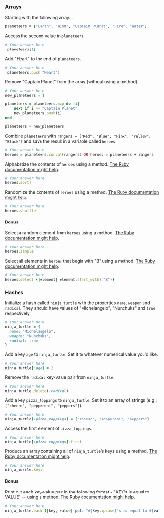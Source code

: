 ### Arrays

Starting with the following array...

```rb
planeteers = ["Earth", "Wind", "Captain Planet", "Fire", "Water"]
```

Access the second value in `planeteers`.

```rb
# Your answer here
 planeteers[1]
```

Add "Heart" to the end of `planeteers`.

```rb
# Your answer here
 planeteers.push("Heart")
```

Remove "Captain Planet" from the array (without using a method).

```rb
# Your answer here
new_planeteers =[]

planeteers = planeteers.map do |i| 
    next if i == "Captain Planet"
    new_planeteers.push(i)
end

planeteers = new_planeteers

```

Combine `planeteers` with `rangers = ["Red", "Blue", "Pink", "Yellow", "Black"]` and save the result in a variable called `heroes`.

```rb
# Your answer here
heroes = planeteers.concat(rangers) OR heroes = planeteers + rangers 
```

Alphabetize the contents of `heroes` using a method. [The Ruby documentation might help](http://ruby-doc.org/core-2.6.1/Array.html).

```rb
# Your answer here
heroes.sort!
```

Randomize the contents of `heroes` using a method. [The Ruby documentation might help](http://ruby-doc.org/core-2.6.1/Array.html).

```rb
# Your answer here
heroes.shuffle!
```

#### Bonus

Select a random element from `heroes` using a method. [The Ruby documentation might help](http://ruby-doc.org/core-2.6.1/Array.html).

```rb
# Your answer here
heroes.sample
```

Select all elements in `heroes` that begin with "B" using a method. [The Ruby documentation might help](http://ruby-doc.org/core-2.6.1/Array.html).

```rb
# Your answer here
heroes.select {|element| element.start_with?("B")} 
```

### Hashes

Initialize a hash called `ninja_turtle` with the properties `name`, `weapon` and `radical`. They should have values of "Michelangelo", "Nunchuks" and `true` respectively.

```rb
# Your answer here
ninja_turtle = {
  name: "Michelangelo",  
  weapon: "Nunchuks",  
  radical: true
}
```

Add a key `age` to `ninja_turtle`. Set it to whatever numerical value you'd like.

```rb
# Your answer here
ninja_turtle[:age] = 2
```

Remove the `radical` key-value pair from `ninja_turtle`.

```rb
# Your answer here
ninja_turtle.delete(:radical)
```

Add a key `pizza_toppings` to `ninja_turtle`. Set it to an array of strings (e.g., `["cheese", "pepperoni", "peppers"]`).

```rb
# Your answer here
ninja_turtle[:pizza_toppings] = ["cheese", "pepperoni", "peppers"]
```

Access the first element of `pizza_toppings`.

```rb
# Your answer here
ninja_turtle[:pizza_toppings].first
```

Produce an array containing all of `ninja_turtle`'s keys using a method. [The Ruby documentation might help](http://ruby-doc.org/core-1.9.3/Hash.html).

```rb
# Your answer here
ninja_turtle.keys
```

#### Bonus

Print out each key-value pair in the following format - "KEY's is equal to VALUE" -- using a method. [The Ruby documentation might help](http://ruby-doc.org/core-1.9.3/Hash.html).

```rb
# Your answer here
ninja_turtle.each {|key, value| puts "#{key.upcase}'s is equal to #{value.to_s.upcase}"}
```
